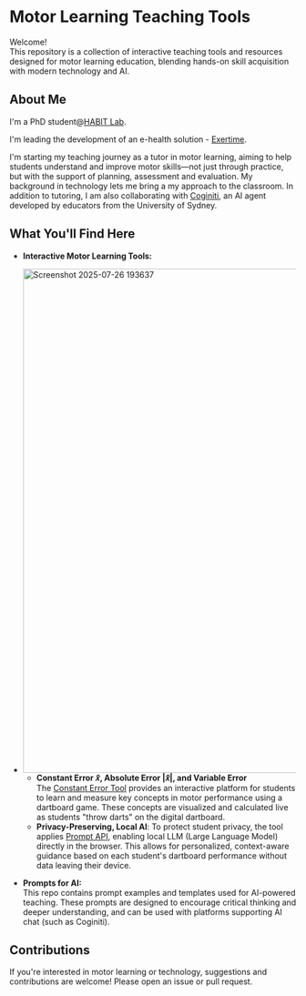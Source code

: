 # Motor Learning Teaching Tools

Welcome!  
This repository is a collection of interactive teaching tools and resources designed for motor learning education, blending hands-on skill acquisition with modern technology and AI.

## About Me

I'm a PhD student@[HABIT Lab](https://www.utas.edu.au/research/groups/habit). 

I'm leading the development of an e-health solution - [Exertime](https://www.exertime.com/).

I'm starting my teaching journey as a tutor in motor learning, aiming to help students understand and improve motor skills—not just through practice, but with the support of planning, assessment and evaluation. My background in technology lets me bring a my approach to the classroom. In addition to tutoring, I am also collaborating with [Coginiti](https://cogniti.ai/), an AI agent developed by educators from the University of Sydney.

## What You'll Find Here

- **Interactive Motor Learning Tools:**
- <img width="1156" height="886" alt="Screenshot 2025-07-26 193637" src="https://github.com/user-attachments/assets/eafc13cf-76d6-41d3-8ab5-7622557f4eb4" />

  - **Constant Error 𝑥̄, Absolute Error |𝑥̄|, and Variable Error**  
    The [Constant Error Tool](./Constant%20Error%20Tool.html) provides an interactive platform for students to learn and measure key concepts in motor performance using a dartboard game.
    These concepts are visualized and calculated live as students "throw darts" on the digital dartboard.
  - **Privacy-Preserving, Local AI**: To protect student privacy, the tool applies [Prompt API](https://github.com/webmachinelearning/prompt-api), enabling local LLM (Large Language Model) directly in the browser. This allows for personalized, context-aware guidance based on each student's dartboard performance without data leaving their device.


- **Prompts for AI:**  
  This repo contains prompt examples and templates used for AI-powered teaching. These prompts are designed to encourage critical thinking and deeper understanding, and can be used with platforms supporting AI chat (such as Coginiti).

## Contributions

If you're interested in motor learning or technology, suggestions and contributions are welcome! Please open an issue or pull request.
